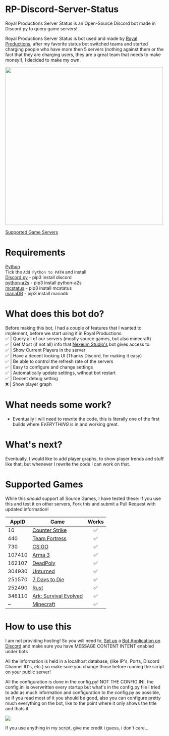 # RP-Discord-Server-Status
Royal Productions Server Status is an Open-Source Discord bot made in Discord.py to query game servers!

Royal Productions Server Status is bot used and made by <a href="https://discord.gg/royal-productions-360541835371741185">Royal Productions</a>, after my favorite status bot switched teams and started charging people who have more then 5 servers (nothing against them or the fact that they are charging users, they are a great team that needs to make money!), I decided to make my own.

<img src="https://media.discordapp.net/attachments/915868461165592626/1047948820815814666/image.png" style="width: 500px;">

<a href="https://github.com/ihasTaco/RP-Discord-Server-Status#supported-games">Supported Game Servers</a>

# Requirements
<a href="https://www.python.org/downloads/">Python</a><br>
Tick the `Add Python to PATH` and install<br>
<a href="https://discord.com/developers/docs/intro">Discord.py</a> - pip3 install discord<br>
<a href="https://github.com/Yepoleb/python-a2s">python-a2s</a> - pip3 install python-a2s<br>
<a href="https://github.com/py-mine/mcstatus">mcstatus</a> - pip3 install mcstatus<br>
<a href="https://mariadb.com/resources/blog/how-to-connect-python-programs-to-mariadb/">mariaDB</a> - pip3 install mariadb

# What does this bot do?
Before making this bot, I had a couple of features that I wanted to implement, before we start using it in Royal Productions.<br>
:white_check_mark: | Query all of our servers (mostly source games, but also minecraft)<br>
:white_check_mark: | Get Most (if not all) info that <a href="https://discord.gg/VQvWHQcGqY" title="Check out their discord as their bot is actually pretty good, and it has a Panel to configure servers!">Nexeum Studio's</a> bot gives access to.<br>
:white_check_mark: | Show Current Players in the server<br>
:white_check_mark: | Have a decent looking UI (Thanks Discord, for making it easy)<br>
:white_check_mark: | Be able to control the refresh rate of the servers<br>
:white_check_mark: | Easy to configure and change settings<br>
:white_check_mark: | Automatically update settings, without bot restart<br>
:white_check_mark: | Decent debug setting<br>
:x: | Show player graph<br>

# What needs some work?
- Eventually I will need to rewrite the code, this is literally one of the first builds where *EVERYTHING* is in and working great.

# What's next?
Eventually, I would like to add player graphs, to show player trends and stuff like that, but whenever I rewrite the code I can work on that.

# Supported Games

While this *should* support all Source Games, I have tested these:
If you use this and test it on other servers, Fork this and submit a Pull Request with updated information!

AppID | Game | Works 
----- | ---- | :---: 
10 | [Counter Strike](http://store.steampowered.com/app/10/) | :white_check_mark: |
440 | [Team Fortress](http://store.steampowered.com/app/440/) | :white_check_mark: |
730 | [CS:GO](http://store.steampowered.com/app/730/) | :white_check_mark: |
107410 | [Arma 3](http://store.steampowered.com/app/107410/) | :white_check_mark: |
162107 | [DeadPoly](https://store.steampowered.com/app/1621070/) | :white_check_mark: |
304930 | [Unturned](https://store.steampowered.com/app/304930/) | :white_check_mark: |
251570 | [7 Days to Die](http://store.steampowered.com/app/251570) | :white_check_mark: |
252490 | [Rust](http://store.steampowered.com/app/252490/) | :white_check_mark: |
346110 | [Ark: Survival Evolved](http://store.steampowered.com/app/252490/) | :white_check_mark: |
~ | [Minecraft](http://www.minecraft.net/) | :white_check_mark: |


# How to use this
I am not providing hosting! So you will need to, <a href="https://discordpy.readthedocs.io/en/stable/discord.html">Set up</a> a <a href="https://discord.com/developers/applications">Bot Application on Discord</a> and make sure you have MESSAGE CONTENT INTENT enabled under bots

All the information is held in a localhost database, (like IP's, Ports, Discord Channel ID's, etc.) so make sure you change those before running the script on your public server!

All the configuration is done in the config.py! NOT THE CONFIG.INI, the config.ini is overwritten every startup but what's in the config.py file
I tried to add as much information and configuration to the config.py as possible, so if you read most of it you should be good, also you can configure pretty much everything on the bot, like to the point where it only shows the title and thats it.

<img src="https://media.discordapp.net/attachments/915868461165592626/1048043319982301255/image.png">


If you use anything in my script, give me credit i guess, i don't care...
